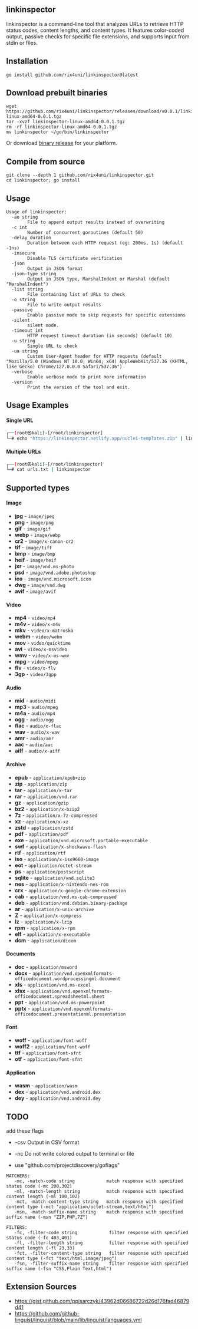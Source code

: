 ## linkinspector

linkinspector is a command-line tool that analyzes URLs to retrieve HTTP status codes, content lengths, and content types. It features color-coded output, passive checks for specific file extensions, and supports input from stdin or files.

## Installation
```
go install github.com/rix4uni/linkinspector@latest
```

## Download prebuilt binaries
```
wget https://github.com/rix4uni/linkinspector/releases/download/v0.0.1/linkinspector-linux-amd64-0.0.1.tgz
tar -xvzf linkinspector-linux-amd64-0.0.1.tgz
rm -rf linkinspector-linux-amd64-0.0.1.tgz
mv linkinspector ~/go/bin/linkinspector
```
Or download [binary release](https://github.com/rix4uni/linkinspector/releases) for your platform.

## Compile from source
```
git clone --depth 1 github.com/rix4uni/linkinspector.git
cd linkinspector; go install
```

## Usage
```console
Usage of linkinspector:
  -ao string
        File to append output results instead of overwriting
  -c int
        Number of concurrent goroutines (default 50)
  -delay duration
        Duration between each HTTP request (eg: 200ms, 1s) (default -1ns)
  -insecure
        Disable TLS certificate verification
  -json
        Output in JSON format
  -json-type string
        Output in JSON type, MarshalIndent or Marshal (default "MarshalIndent")
  -list string
        File containing list of URLs to check
  -o string
        File to write output results
  -passive
        Enable passive mode to skip requests for specific extensions
  -silent
        silent mode.
  -timeout int
        HTTP request timeout duration (in seconds) (default 10)
  -u string
        Single URL to check
  -ua string
        Custom User-Agent header for HTTP requests (default "Mozilla/5.0 (Windows NT 10.0; Win64; x64) AppleWebKit/537.36 (KHTML, like Gecko) Chrome/127.0.0.0 Safari/537.36")
  -verbose
        Enable verbose mode to print more information
  -version
        Print the version of the tool and exit.
```

## Usage Examples

#### Single URL
```bash
┌──(root㉿kali)-[/root/linkinspector]
└─# echo "https://linkinspector.netlify.app/nuclei-templates.zip" | linkinspector
```

#### Multiple URLs
```bash
┌──(root㉿kali)-[/root/linkinspector]
└─# cat urls.txt | linkinspector
```

## Supported types

#### Image

- **jpg** - `image/jpeg`
- **png** - `image/png`
- **gif** - `image/gif`
- **webp** - `image/webp`
- **cr2** - `image/x-canon-cr2`
- **tif** - `image/tiff`
- **bmp** - `image/bmp`
- **heif** - `image/heif`
- **jxr** - `image/vnd.ms-photo`
- **psd** - `image/vnd.adobe.photoshop`
- **ico** - `image/vnd.microsoft.icon`
- **dwg** - `image/vnd.dwg`
- **avif** - `image/avif`

#### Video

- **mp4** - `video/mp4`
- **m4v** - `video/x-m4v`
- **mkv** - `video/x-matroska`
- **webm** - `video/webm`
- **mov** - `video/quicktime`
- **avi** - `video/x-msvideo`
- **wmv** - `video/x-ms-wmv`
- **mpg** - `video/mpeg`
- **flv** - `video/x-flv`
- **3gp** - `video/3gpp`

#### Audio

- **mid** - `audio/midi`
- **mp3** - `audio/mpeg`
- **m4a** - `audio/mp4`
- **ogg** - `audio/ogg`
- **flac** - `audio/x-flac`
- **wav** - `audio/x-wav`
- **amr** - `audio/amr`
- **aac** - `audio/aac`
- **aiff** - `audio/x-aiff`

#### Archive

- **epub** - `application/epub+zip`
- **zip** - `application/zip`
- **tar** - `application/x-tar`
- **rar** - `application/vnd.rar`
- **gz** - `application/gzip`
- **bz2** - `application/x-bzip2`
- **7z** - `application/x-7z-compressed`
- **xz** - `application/x-xz`
- **zstd** - `application/zstd`
- **pdf** - `application/pdf`
- **exe** - `application/vnd.microsoft.portable-executable`
- **swf** - `application/x-shockwave-flash`
- **rtf** - `application/rtf`
- **iso** - `application/x-iso9660-image`
- **eot** - `application/octet-stream`
- **ps** - `application/postscript`
- **sqlite** - `application/vnd.sqlite3`
- **nes** - `application/x-nintendo-nes-rom`
- **crx** - `application/x-google-chrome-extension`
- **cab** - `application/vnd.ms-cab-compressed`
- **deb** - `application/vnd.debian.binary-package`
- **ar** - `application/x-unix-archive`
- **Z** - `application/x-compress`
- **lz** - `application/x-lzip`
- **rpm** - `application/x-rpm`
- **elf** - `application/x-executable`
- **dcm** - `application/dicom`

#### Documents

- **doc** - `application/msword`
- **docx** - `application/vnd.openxmlformats-officedocument.wordprocessingml.document`
- **xls** - `application/vnd.ms-excel`
- **xlsx** - `application/vnd.openxmlformats-officedocument.spreadsheetml.sheet`
- **ppt** - `application/vnd.ms-powerpoint`
- **pptx** - `application/vnd.openxmlformats-officedocument.presentationml.presentation`

#### Font

- **woff** - `application/font-woff`
- **woff2** - `application/font-woff`
- **ttf** - `application/font-sfnt`
- **otf** - `application/font-sfnt`

#### Application

- **wasm** - `application/wasm`
- **dex** - `application/vnd.android.dex`
- **dey** - `application/vnd.android.dey`

## TODO
add these flags

- -csv
  Output in CSV format

- -nc
  Do not write colored output to terminal or file

- use "github.com/projectdiscovery/goflags"

```
MATCHERS:
   -mc, -match-code string            match response with specified status code (-mc 200,302)
   -ml, -match-length string          match response with specified content length (-ml 100,102)
   -mct, -match-content-type string   match response with specified content type (-mct "application/octet-stream,text/html")
   -msn, -match-suffix-name string    match response with specified suffix name (-msn "ZIP,PHP,7Z")
```


```
FILTERS:
   -fc, -filter-code string            filter response with specified status code (-fc 403,401)
   -fl, -filter-length string          filter response with specified content length (-fl 23,33)
   -fct, -filter-content-type string   filter response with specified content type (-fct "text/html,image/jpeg")
   -fsn, -filter-suffix-name string    filter response with specified suffix name (-fsn "CSS,Plain Text,html")
```

## Extension Sources
- https://gist.github.com/ppisarczyk/43962d06686722d26d176fad46879d41
- https://github.com/github-linguist/linguist/blob/main/lib/linguist/languages.yml